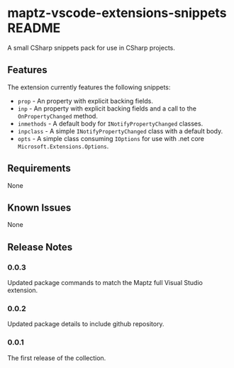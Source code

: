 # maptz-vscode-extensions-snippets README

A small CSharp snippets pack for use in CSharp projects. 

## Features

The extension currently features the following snippets:

- `prop` - An property with explicit backing fields. 
- `inp` - An property with explicit backing fields and a call to the `OnPropertyChanged` method. 
- `inmethods` - A default body for `INotifyPropertyChanged` classes.
- `inpclass` - A simple `INotifyPropertyChanged` class with a default body.
- `opts` - A simple class consuming `IOptions` for use with .net core `Microsoft.Extensions.Options`.

## Requirements

None

## Known Issues

None

## Release Notes

### 0.0.3

Updated package commands to match the Maptz full Visual Studio extension.

### 0.0.2

Updated package details to include github repository.

### 0.0.1

The first release of the collection.

